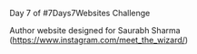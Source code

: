 Day 7 of #7Days7Websites Challenge

Author website designed for Saurabh Sharma (https://www.instagram.com/meet_the_wizard/)
